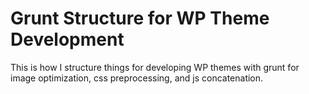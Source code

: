Grunt Structure for WP Theme Development
========================================

This is how I structure things for developing WP themes with grunt for image optimization, css preprocessing, and js concatenation.